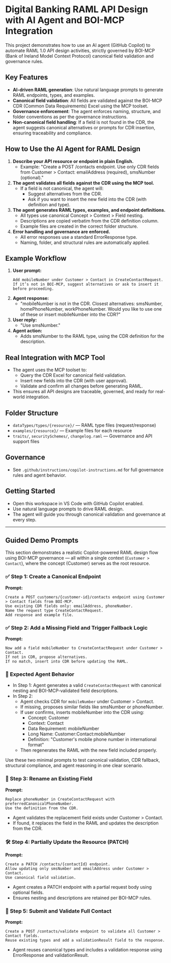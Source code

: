 # Digital Banking RAML API Design with AI Agent and BOI-MCP Integration

This project demonstrates how to use an AI agent (GitHub Copilot) to automate RAML 1.0 API design activities, strictly governed by BOI-MCP (Bank of Ireland Model Context Protocol) canonical field validation and governance rules.

## Key Features
- **AI-driven RAML generation**: Use natural language prompts to generate RAML endpoints, types, and examples.
- **Canonical field validation**: All fields are validated against the BOI-MCP CDR (Common Data Requirements) Excel using the MCP toolset.
- **Governance enforcement**: The agent enforces naming, structure, and folder conventions as per the governance instructions.
- **Non-canonical field handling**: If a field is not found in the CDR, the agent suggests canonical alternatives or prompts for CDR insertion, ensuring traceability and compliance.

## How to Use the AI Agent for RAML Design
1. **Describe your API resource or endpoint in plain English.**
   - Example: "Create a POST /contacts endpoint. Use only CDR fields from Customer > Contact: emailAddress (required), smsNumber (optional)."
2. **The agent validates all fields against the CDR using the MCP tool.**
   - If a field is not canonical, the agent will:
     - Suggest alternatives from the CDR.
     - Ask if you want to insert the new field into the CDR (with definition and type).
3. **The agent generates RAML types, examples, and endpoint definitions.**
   - All types use canonical Concept > Context > Field nesting.
   - Descriptions are copied verbatim from the CDR definition column.
   - Example files are created in the correct folder structure.
4. **Error handling and governance are enforced.**
   - All error responses use a standard ErrorResponse type.
   - Naming, folder, and structural rules are automatically applied.

## Example Workflow
1. **User prompt:**
   ```
   Add mobileNumber under Customer > Contact in CreateContactRequest.
   If it’s not in BOI-MCP, suggest alternatives or ask to insert it before proceeding.
   ```
2. **Agent response:**
   - "mobileNumber is not in the CDR. Closest alternatives: smsNumber, homePhoneNumber, workPhoneNumber. Would you like to use one of these or insert mobileNumber into the CDR?"
3. **User reply:**
   - "Use smsNumber."
4. **Agent action:**
   - Adds smsNumber to the RAML type, using the CDR definition for the description.

## Real Integration with MCP Tool
- The agent uses the MCP toolset to:
  - Query the CDR Excel for canonical field validation.
  - Insert new fields into the CDR (with user approval).
  - Validate and confirm all changes before generating RAML.
- This ensures all API designs are traceable, governed, and ready for real-world integration.

## Folder Structure
- `dataTypes/types/{resource}/` — RAML type files (request/response)
- `examples/{resource}/` — Example files for each resource
- `traits/`, `securitySchemes/`, `changelog.raml` — Governance and API support files

## Governance
- See `.github/instructions/copilot-instructions.md` for full governance rules and agent behavior.

## Getting Started
- Open this workspace in VS Code with GitHub Copilot enabled.
- Use natural language prompts to drive RAML design.
- The agent will guide you through canonical validation and governance at every step.

---

## Guided Demo Prompts

This section demonstrates a realistic Copilot-powered RAML design flow using BOI-MCP governance — all within a single context (`Customer > Contact`), where the concept (Customer) serves as the root resource.

### ✅ Step 1: Create a Canonical Endpoint

**Prompt:**
```
Create a POST customers/{customer-id}/contacts endpoint using Customer > Contact fields from BOI-MCP.
Use existing CDR fields only: emailAddress, phoneNumber.
Name the request type CreateContactRequest.
Add response and example file.
```

### ✅ Step 2: Add a Missing Field and Trigger Fallback Logic

**Prompt:**
```
Now add a field mobileNumber to CreateContactRequest under Customer > Contact.
If not in CDR, propose alternatives.
If no match, insert into CDR before updating the RAML.
```

### 🔁 Expected Agent Behavior

- In Step 1: Agent generates a valid `CreateContactRequest` with canonical nesting and BOI-MCP-validated field descriptions.
- In Step 2:
  - Agent checks CDR for `mobileNumber` under Customer > Contact.
  - If missing, proposes similar fields like smsNumber or phoneNumber.
  - If user confirms, inserts mobileNumber into the CDR using:
    - Concept: Customer
    - Context: Contact
    - Data Requirement: mobileNumber
    - Long Name: Customer:Contact:mobileNumber
    - Definition: "Customer's mobile phone number in international format"
  - Then regenerates the RAML with the new field included properly.

Use these two minimal prompts to test canonical validation, CDR fallback, structural compliance, and agent reasoning in one clear scenario.

### 🧩 Step 3: Rename an Existing Field

**Prompt:**
```
Replace phoneNumber in CreateContactRequest with preferredCanonicalPhoneNumber.
Use the definition from the CDR.
```

- Agent validates the replacement field exists under Customer > Contact.
- If found, it replaces the field in the RAML and updates the description from the CDR.

### 🛠️ Step 4: Partially Update the Resource (PATCH)

**Prompt:**
```
Create a PATCH /contacts/{contactId} endpoint.
Allow updating only smsNumber and emailAddress under Customer > Contact.
Use canonical field validation.
```

- Agent creates a PATCH endpoint with a partial request body using optional fields.
- Ensures nesting and descriptions are retained per BOI-MCP rules.

### 🧪 Step 5: Submit and Validate Full Contact

**Prompt:**
```
Create a POST /contacts/validate endpoint to validate all Customer > Contact fields.
Reuse existing types and add a validationResult field to the response.
```

- Agent reuses canonical types and includes a validation response using ErrorResponse and validationResult.
